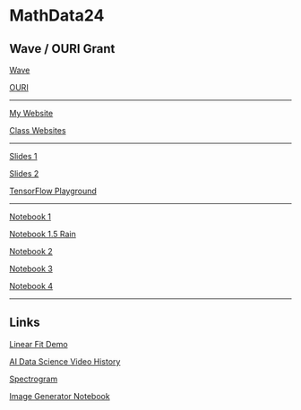 # MathData24

## Wave / OURI Grant 

[Wave](https://www.fau.edu/innovation-and-business-development/fau-wave/)

[OURI](https://www.fau.edu/ouri/undergraduate-grants/)

<hr>

[My Website](https://williamedwardhahn.github.io/MathData24/)

[Class Websites](https://docs.google.com/document/d/1keUFaQA5kUqtoSFCIOTs_N5oD8jPkFGLPtlkFTok3Kk/edit?usp=sharing)

<hr>

[Slides 1](https://docs.google.com/presentation/d/1yTMsjVTuRpQCWYUB5bRqmMdR3zbm4SHhc-cBgeQpjYM/edit?usp=sharing)

[Slides 2](https://docs.google.com/presentation/d/1ss2iAAUYeN-j5boRVToQ3sPHePaRNzgkVn74_7yO-9A/edit?usp=sharing)

[TensorFlow Playground](https://playground.tensorflow.org/#activation=tanh&batchSize=10&dataset=gauss&regDataset=reg-plane&learningRate=0.03&regularizationRate=0&noise=0&networkShape=4,2&seed=0.95847&showTestData=false&discretize=false&percTrainData=50&x=true&y=true&xTimesY=false&xSquared=false&ySquared=false&cosX=false&sinX=false&cosY=false&sinY=false&collectStats=false&problem=classification&initZero=false&hideText=false)

<hr>

[Notebook 1](https://colab.research.google.com/drive/10W-q3ZJMBU-pClhYmIpqCUTw5RI7Q9li?usp=sharing)

[Notebook 1.5 Rain](https://colab.research.google.com/drive/1cBOmwKnVB6Z8kdeADyrlROCyalrUfRq8?usp=sharing)

[Notebook 2](https://colab.research.google.com/drive/1dbvmhpaw-wr6qCSYac9ETltPs-1xAmVf?usp=sharing)

[Notebook 3](https://colab.research.google.com/drive/1Lce-HlzGL4YOv1Qj9NBljJR9A5P5rMVf?usp=sharing)

[Notebook 4](https://colab.research.google.com/drive/1aktifxNjetMVgA_V-_GrmL96rvOizAab?usp=sharing)

<!-- [Notebook 5](https://colab.research.google.com/drive/1BYofXwntudpAyUSKEDOI6tyqQekDE2jT?usp=sharing) -->

<hr>

## Links

[Linear Fit Demo](https://setosa.io/ev/ordinary-least-squares-regression/)

[AI Data Science Video History](https://youtube.com/playlist?list=PLWmIsQcAzRkquFp4Qqyd_4-9Ve9wmJwiW&si=N3UBTBwnI--108dv)


[Spectrogram](https://musiclab.chromeexperiments.com/Spectrogram/)



[Image Generator Notebook](https://colab.research.google.com/drive/1PsL4pItVQ9wwBg_c0C-JjmpzwHTqG-7I?usp=sharing)
